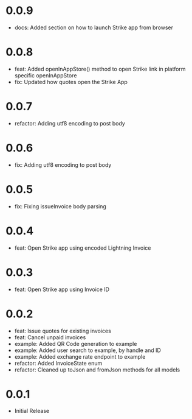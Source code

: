 # 0.0.9

- docs: Added section on how to launch Strike app from browser

# 0.0.8

- feat: Added openInAppStore() method to open Strike link in platform specific openInAppStore
- fix: Updated how quotes open the Strike App

# 0.0.7

- refactor: Adding utf8 encoding to post body

# 0.0.6

- fix: Adding utf8 encoding to post body

# 0.0.5

- fix: Fixing issueInvoice body parsing

# 0.0.4

- feat: Open Strike app using encoded Lightning Invoice

# 0.0.3

- feat: Open Strike app using Invoice ID

# 0.0.2

- feat: Issue quotes for existing invoices
- feat: Cancel unpaid invoices
- example: Added QR Code generation to example
- example: Added user search to example, by handle and ID
- example: Added exchange rate endpoint to example
- refactor: Added InvoiceState enum
- refactor: Cleaned up toJson and fromJson methods for all models

# 0.0.1

- Initial Release
